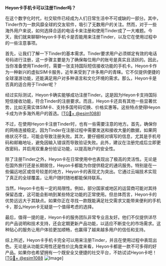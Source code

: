 **Heyon卡手机卡可以注册Tinder吗？**

在这个数字化时代，社交软件已经成为人们日常生活中不可或缺的一部分。其中，Tinder作为一款风靡全球的交友软件，吸引了无数用户的关注。然而，对于一些海外用户来说，如何选择合适的电话卡来注册和使用Tinder成了一大难题。今天，我们就来聊聊Heyon卡手机卡是否能用来注册Tinder，以及它在使用过程中的一些注意事项。

首先，让我们了解一下Tinder的基本需求。Tinder要求用户必须绑定有效的电话号码进行注册，这一步骤主要是为了确保每位用户的账号是真实且活跃的。因此，当你准备使用Tinder时，需要一张支持国际短信接收功能的手机卡。Heyon卡作为一种新兴的虚拟SIM卡服务，近年来受到了许多用户的青睐。它不仅提供便捷的全球漫游功能，还能满足用户对多种语言和文化环境的需求。那么，Heyon卡是否真的适合用于Tinder呢？

经过实际测试，Heyon卡确实能够成功注册Tinder。这是因为Heyon卡支持国际短信接收功能，符合Tinder的注册要求。而且，Heyon卡还具有其他一些显著优势，比如无需实体SIM卡、支持多国号码切换、价格实惠等。这些特点使得Heyon卡成为许多海外用户的首选。[[TG💪+ @esim1088](https://t.me/s/esim1088)]

不过，在使用Heyon卡注册Tinder时，也有一些需要注意的地方。首先，确保你的网络连接稳定。因为Tinder在注册过程中需要发送和接收大量的数据，如果网络状况不佳，可能会导致注册失败。其次，要仔细核对填写的信息，尤其是手机号码和邮箱地址，避免因输入错误而导致验证失败。此外，建议在注册完成后立即更改密码，并启用双重身份验证功能，以提高账户的安全性。

除了注册Tinder之外，Heyon卡在日常使用中也表现出了极高的灵活性。无论是在国外旅行还是长期居住，Heyon卡都能为你提供稳定的通讯服务。特别是在一些偏远地区或信号较差的地方，Heyon卡的表现尤为突出。它通过云端技术实现了真正的全球覆盖，让用户随时随地都能保持联系。

当然，Heyon卡也有一定的局限性。例如，部分国家或地区的运营商可能对其持保留态度，这可能会影响到某些特定功能的正常使用。但总体而言，Heyon卡的优势远远大于其缺点。如果你正在寻找一款既能满足社交需求又能带来便利的手机卡，那么Heyon卡无疑是一个值得考虑的选择。

最后，值得一提的是，Heyon卡的服务团队非常专业且友好。他们不仅提供详尽的产品说明和技术支持，还会定期更新产品功能，以适应不断变化的市场需求。这种贴心的服务让用户体验更加顺畅，也赢得了越来越多用户的信任和支持。

综上所述，Heyon卡手机卡完全可以用来注册Tinder，并且在使用过程中表现出色。无论是从功能实用性还是性价比角度来看，Heyon卡都是一款不可多得的好产品。如果你也希望拥有一个既安全又便捷的社交平台，不妨试试Heyon卡吧！[[TG💪+ @esim1088](https://t.me/s/esim1088) ![Image](https://i.postimg.cc/4NQfJmqS/Snipaste-2025-05-13-00-14-12.png)]